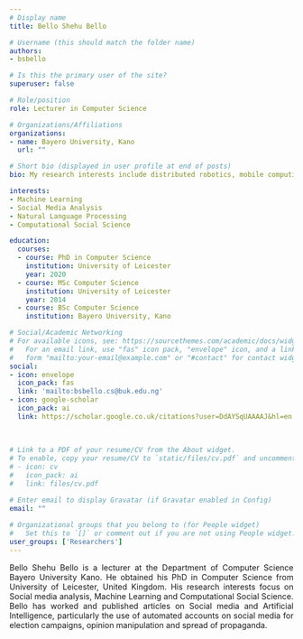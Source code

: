 ```yaml
---
# Display name
title: Bello Shehu Bello

# Username (this should match the folder name)
authors:
- bsbello

# Is this the primary user of the site?
superuser: false

# Role/position
role: Lecturer in Computer Science

# Organizations/Affiliations
organizations:
- name: Bayero University, Kano
  url: ""

# Short bio (displayed in user profile at end of posts)
bio: My research interests include distributed robotics, mobile computing and programmable matter.

interests:
- Machine Learning
- Social Media Analysis
- Natural Language Processing
- Computational Social Science

education:
  courses:
  - course: PhD in Computer Science 
    institution: University of Leicester
    year: 2020
  - course: MSc Computer Science
    institution: University of Leicester
    year: 2014
  - course: BSc Computer Science
    institution: Bayero University, Kano

# Social/Academic Networking
# For available icons, see: https://sourcethemes.com/academic/docs/widgets/#icons
#   For an email link, use "fas" icon pack, "envelope" icon, and a link in the
#   form "mailto:your-email@example.com" or "#contact" for contact widget.
social:
- icon: envelope
  icon_pack: fas
  link: 'mailto:bsbello.cs@buk.edu.ng'  
- icon: google-scholar
  icon_pack: ai
  link: https://scholar.google.co.uk/citations?user=DdAYSqUAAAAJ&hl=en
  
 
  
# Link to a PDF of your resume/CV from the About widget.
# To enable, copy your resume/CV to `static/files/cv.pdf` and uncomment the lines below.  
# - icon: cv
#   icon_pack: ai
#   link: files/cv.pdf

# Enter email to display Gravatar (if Gravatar enabled in Config)
email: ""
  
# Organizational groups that you belong to (for People widget)
#   Set this to `[]` or comment out if you are not using People widget.  
user_groups: ['Researchers']
---
```



Bello Shehu Bello is a lecturer at the Department of Computer Science Bayero University Kano. He obtained his PhD in Computer Science from University of Leicester, United Kingdom. His research interests focus on Social media analysis, Machine Learning and Computational Social Science. Bello has worked and published articles on Social media  and Artificial Intelligence, particularly the use of automated accounts on social media for election campaigns, opinion manipulation and spread of propaganda.

<style>
body {
text-align: justify}
</style>

